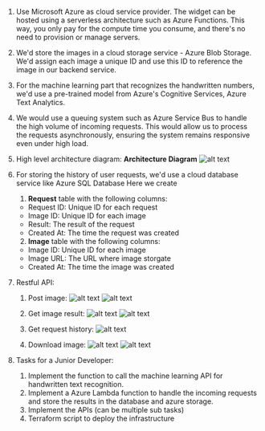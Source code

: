 1. Use Microsoft Azure as cloud service provider. The widget can be hosted using a serverless architecture such as Azure Functions. This way, you only pay for the compute time you consume, and there's no need to provision or manage servers.

2. We'd store the images in a cloud storage service - Azure Blob Storage. We'd assign each image a unique ID and use this ID to reference the image in our backend service.

3. For the machine learning part that recognizes the handwritten numbers, we'd use a pre-trained model from Azure's Cognitive Services, Azure Text Analytics.

4. We would use a queuing system such as Azure Service Bus to handle the high volume of incoming requests. This would allow us to process the requests asynchronously, ensuring the system remains responsive even under high load.

5. High level architecture diagram:
   **Architecture Diagram**
    ![alt text](framework.jpg "Architecture Diagram")

6. For storing the history of user requests, we'd use a cloud database service like Azure SQL Database
   Here we create 
   1) **Request** table with the following columns:
    - Request ID: Unique ID for each request
    - Image ID: Unique ID for each image
    - Result: The result of the request
    - Created At: The time the request was created
   2) **Image** table with the following columns:
    - Image ID: Unique ID for each image
    - Image URL: The URL where image storgate
    - Created At: The time the image was created
  
7. Restful API:
    1) Post image:
    ![alt text](postimg.jpg "Post image api")
    ![alt text](uploadimage.jpg "Post image sequence")

    2) Get image result:
    ![alt text](getimageresult.jpg "Get image result api")
    ![alt text](queryrequests.jpg "Get image result sequence")


    3) Get request history:
    ![alt text](getrequestshistory.jpg "Get request history api")

    4) Download image:
    ![alt text](downloadimageqapi.jpg "Download image api")
    ![alt text](downloadimage.jpg "Download image sequence")


8. Tasks for a Junior Developer:
   1) Implement the function to call the machine learning API for handwritten text recognition.
   2) Implement a Azure Lambda function to handle the incoming requests and store the results in the database and azure storage.
   3) Implement the APIs (can be multiple sub tasks)
   4) Terraform script to deploy the infrastructure